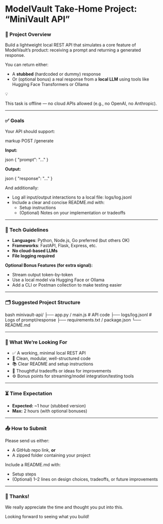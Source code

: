 # ModelVault Take-Home Project: “MiniVault API”

### 🧠 Project Overview

Build a lightweight local REST API that simulates a core feature of ModelVault’s product: receiving a prompt and returning a generated response.

You can return either:

- A **stubbed** (hardcoded or dummy) response
- Or (optional bonus) a real response from a **local LLM** using tools like Hugging Face Transformers or Ollama

<aside>
💡

This task is offline — no cloud APIs allowed (e.g., no OpenAI, no Anthropic).

</aside>

---

### ✅ Goals

Your API should support:

markup
POST /generate

**Input:**

json
{ "prompt": "..." }

**Output:**

json
{ "response": "..." }

And additionally:

- Log all input/output interactions to a local file: logs/log.jsonl
- Include a clear and concise README.md with:
  - Setup instructions
  - (Optional) Notes on your implementation or tradeoffs

---

### 🔧 Tech Guidelines

- **Languages**: Python, Node.js, Go preferred (but others OK)
- **Frameworks**: FastAPI, Flask, Express, etc.
- **No cloud-based LLMs**
- **File logging required**

**Optional Bonus Features (for extra signal):**

- Stream output token-by-token
- Use a local model via Hugging Face or Ollama
- Add a CLI or Postman collection to make testing easier

---

### 🗂️ Suggested Project Structure

bash
minivault-api/
├── app.py / main.js # API code
├── logs/log.jsonl # Logs of prompt/response
├── requirements.txt / package.json
└── README.md

---

### 🧪 What We’re Looking For

- ✅ A working, minimal local REST API
- 🧼 Clean, modular, well-structured code
- 📚 Clear README and setup instructions
- 🧠 Thoughtful tradeoffs or ideas for improvements
- ⚙️ Bonus points for streaming/model integration/testing tools

---

### ⏳ Time Expectation

- **Expected:** ~1 hour (stubbed version)
- **Max:** 2 hours (with optional bonuses)

---

### 📤 How to Submit

Please send us either:

- A GitHub repo link, **or**
- A zipped folder containing your project

Include a README.md with:

- Setup steps
- (Optional) 1–2 lines on design choices, tradeoffs, or future improvements

---

### 🙌 Thanks!

We really appreciate the time and thought you put into this.

Looking forward to seeing what you build!
